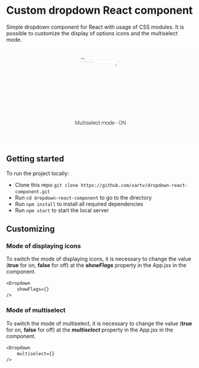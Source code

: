 # Custom dropdown React component
Simple dropdown component for React with usage of CSS modules. It is possible to customize the display of options icons and the multiselect mode.

![dropdown.gif](./public/dropdown.gif)

## Getting started
To run the project locally:
* Сlone this repo `git clone https://github.com/xartv/dropdown-react-component.git`
* Run `cd dropdown-react-component` to go to the directory
* Run `npm install` to install all required dependencies
* Run `npm start` to start the local server

## Customizing
### Mode of displaying icons
To switch the mode of displaying icons, it is necessary to change the value (__true__ for on, __false__ for off) at the ___showFlags___ property in the App.jsx in the <Dropdown/> component.
```
<Dropdown 
	showFlags={}
/>
```

### Mode of multiselect
To switch the mode of multiselect, it is necessary to change the value (__true__ for on, __false__ for off) at the ___multiselect___ property in the App.jsx in the <Dropdown/> component. 
```
<Dropdown 
	multiselect={}
/>
```